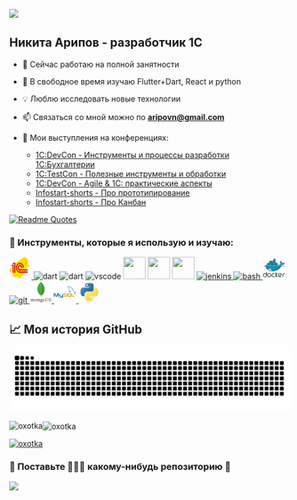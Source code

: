 <p><img src="https://capsule-render.vercel.app/api?type=waving&color=gradient&height=120&section=header"/></p>

<h2 align="left">Никита Арипов - разработчик 1С</h2>

- 🏢 Сейчас работаю на полной занятности

- 🌱 В свободное время изучаю Flutter+Dart, React и python

- 💡 Люблю исследовать новые технологии

- 📫 Связаться со мной можно по **aripovn@gmail.com**

- 📣 Мои выступления на конференциях:
  * [1С:DevCon - Инструменты и процессы разработки 1С:Бухгалтерии](https://youtu.be/GeLbvkZuCi0?si=TQND39-mfHEr1gfH)
  * [1С:TestCon - Полезные инструменты и обработки](https://youtu.be/SDeysQc0K9w?si=qp0t5xbTvB_VbBla)
  * [1С:DevCon - Agile & 1C: практические аспекты](https://youtu.be/Ux1oTD6Xmy4?si=uPzWIK80DkS2xzZt)
  * [Infostart-shorts - Про прототипирование](https://youtube.com/shorts/_km2yyuTS9M?si=Qd8QBu03S4lz3cgC)
  * [Infostart-shorts - Про Канбан](https://youtube.com/shorts/PH-b4ex0fCw?si=oDfywODiQom2TE8s)


[![Readme Quotes](https://quotes-github-readme.vercel.app/api?type=horizontal&theme=light)](https://github.com/piyushsuthar/github-readme-quotes)


<h3 align="left">🚀  Инструменты, которые я использую и изучаю:</h3>
<p align="left"> 
<a href="https://v8.1c.ru" target="_blank"> <img src="https://github.com/Oxotka/Oxotka/blob/main/logo1cm.png" alt="1C" width="40" height="40"/> </a>
<img src="https://cdn.jsdelivr.net/gh/devicons/devicon/icons/dart/dart-original.svg" alt="dart" width="40" height="40"/>
<img src="https://cdn.jsdelivr.net/gh/devicons/devicon/icons/flutter/flutter-original.svg" alt="dart" width="40" height="40"/>
<img src="https://cdn.jsdelivr.net/gh/devicons/devicon/icons/vscode/vscode-original.svg" alt="vscode" width="40" height="40"/>
<img src="https://cdn.jsdelivr.net/gh/devicons/devicon/icons/xcode/xcode-original.svg" width="40" height="40"/>
<img src="https://cdn.jsdelivr.net/gh/devicons/devicon/icons/gitlab/gitlab-original-wordmark.svg" width="40" height="40"/>
<img src="https://cdn.jsdelivr.net/gh/devicons/devicon/icons/github/github-original-wordmark.svg" width="40" height="40"/>
<a href="https://www.jenkins.io" target="_blank"> <img src="https://www.vectorlogo.zone/logos/jenkins/jenkins-icon.svg" alt="jenkins" width="40" height="40"/> </a> 
<a href="https://www.gnu.org/software/bash/" target="_blank"> <img src="https://www.vectorlogo.zone/logos/gnu_bash/gnu_bash-icon.svg" alt="bash" width="40" height="40"/> </a> 
<a href="https://www.docker.com/" target="_blank"> <img src="https://raw.githubusercontent.com/devicons/devicon/master/icons/docker/docker-original-wordmark.svg" alt="docker" width="40" height="40"/> </a> 
<a href="https://git-scm.com/" target="_blank"> <img src="https://www.vectorlogo.zone/logos/git-scm/git-scm-icon.svg" alt="git" width="40" height="40"/> </a> 
<a href="https://www.mongodb.com/" target="_blank"> <img src="https://raw.githubusercontent.com/devicons/devicon/master/icons/mongodb/mongodb-original-wordmark.svg" alt="mongodb" width="40" height="40"/> </a> 
<a href="https://www.mysql.com/" target="_blank"> <img src="https://raw.githubusercontent.com/devicons/devicon/master/icons/mysql/mysql-original-wordmark.svg" alt="mysql" width="40" height="40"/> </a> 
<a href="https://www.python.org" target="_blank"> <img src="https://raw.githubusercontent.com/devicons/devicon/master/icons/python/python-original.svg" alt="python" width="40" height="40"/> </a>
</p>

<h2> 📈 Моя история GitHub</h2>
<p><img src="https://github.com/Oxotka/Oxotka/blob/output/github-contribution-grid-snake.svg" alt="snake animation"/></p>

<p align="left"><img align="left" src="https://github-readme-stats.vercel.app/api/top-langs?username=oxotka&show_icons=true&locale=en&layout=compact" alt="oxotka" />
<img align="center" src="https://github-readme-stats.vercel.app/api?username=oxotka&show_icons=true&locale=en" alt="oxotka" /></p>
<p><a href="https://github.com/ryo-ma/github-profile-trophy"><img src="https://github-profile-trophy.vercel.app/?username=oxotka" alt="oxotka" /></a> </p>

<h3 align="left">🫶 Поставьте 🌟🌟🌟 какому-нибудь репозиторию 🫶</h3>

<p align="left">
  <img src="https://capsule-render.vercel.app/api?type=waving&color=gradient&height=120&section=footer"/>
</p>
